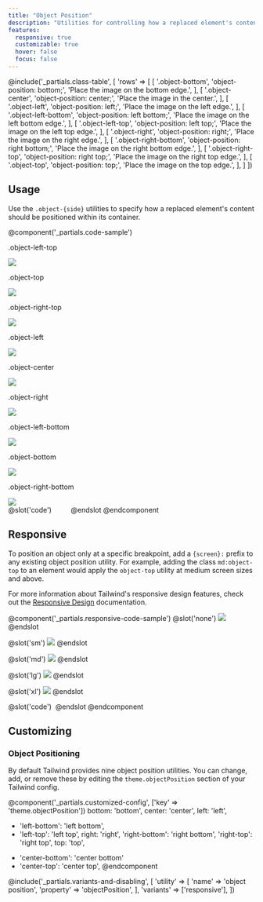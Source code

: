 ```yaml
---
title: "Object Position"
description: "Utilities for controlling how a replaced element's content should be positioned within its container."
features:
  responsive: true
  customizable: true
  hover: false
  focus: false
---
```


@include('_partials.class-table', [
    'rows' => [
        [
            '.object-bottom',
            'object-position: bottom;',
            'Place the image on the bottom edge.',
        ],
        [
            '.object-center',
            'object-position: center;',
            'Place the image in the center.',
        ],
        [
            '.object-left',
            'object-position: left;',
            'Place the image on the left edge.',
        ],
        [
            '.object-left-bottom',
            'object-position: left bottom;',
            'Place the image on the left bottom edge.',
        ],
        [
            '.object-left-top',
            'object-position: left top;',
            'Place the image on the left top edge.',
        ],
        [
            '.object-right',
            'object-position: right;',
            'Place the image on the right edge.',
        ],
        [
            '.object-right-bottom',
            'object-position: right bottom;',
            'Place the image on the right bottom edge.',
        ],
        [
            '.object-right-top',
            'object-position: right top;',
            'Place the image on the right top edge.',
        ],
        [
            '.object-top',
            'object-position: top;',
            'Place the image on the top edge.',
        ],
    ]
])

## Usage

Use the `.object-{side}` utilities to specify how a replaced element's content should be positioned within its container.

@component('_partials.code-sample')
<div class="flex justify-around mb-8">
  <div class="flex-1">
    <p class="text-center text-sm text-gray-600 mb-1">.object-left-top</p>
    <img class="mx-auto bg-gray-400 w-24 h-24 object-left-top object-none" src="https://images.unsplash.com/photo-1459262838948-3e2de6c1ec80?ixlib=rb-1.2.1&ixid=eyJhcHBfaWQiOjEyMDd9&auto=format&fit=crop&w=64&h=64&q=80">
  </div>
  <div class="flex-1">
    <p class="text-center text-sm text-gray-600 mb-1">.object-top</p>
    <img class="mx-auto bg-gray-400 w-24 h-24 object-top object-none" src="https://images.unsplash.com/photo-1459262838948-3e2de6c1ec80?ixlib=rb-1.2.1&ixid=eyJhcHBfaWQiOjEyMDd9&auto=format&fit=crop&w=64&h=64&q=80">
  </div>
  <div class="flex-1">
    <p class="text-center text-sm text-gray-600 mb-1">.object-right-top</p>
    <img class="mx-auto bg-gray-400 w-24 h-24 object-right-top object-none" src="https://images.unsplash.com/photo-1459262838948-3e2de6c1ec80?ixlib=rb-1.2.1&ixid=eyJhcHBfaWQiOjEyMDd9&auto=format&fit=crop&w=64&h=64&q=80">
  </div>
</div>
<div class="flex justify-around mb-8">
  <div class="flex-1">
    <p class="text-center text-sm text-gray-600 mb-1">.object-left</p>
    <img class="mx-auto bg-gray-400 w-24 h-24 object-left object-none" src="https://images.unsplash.com/photo-1459262838948-3e2de6c1ec80?ixlib=rb-1.2.1&ixid=eyJhcHBfaWQiOjEyMDd9&auto=format&fit=crop&w=64&h=64&q=80">
  </div>
  <div class="flex-1">
    <p class="text-center text-sm text-gray-600 mb-1">.object-center</p>
    <img class="mx-auto bg-gray-400 w-24 h-24 object-center object-none" src="https://images.unsplash.com/photo-1459262838948-3e2de6c1ec80?ixlib=rb-1.2.1&ixid=eyJhcHBfaWQiOjEyMDd9&auto=format&fit=crop&w=64&h=64&q=80">
  </div>
  <div class="flex-1">
    <p class="text-center text-sm text-gray-600 mb-1">.object-right</p>
    <img class="mx-auto bg-gray-400 w-24 h-24 object-right object-none" src="https://images.unsplash.com/photo-1459262838948-3e2de6c1ec80?ixlib=rb-1.2.1&ixid=eyJhcHBfaWQiOjEyMDd9&auto=format&fit=crop&w=64&h=64&q=80">
  </div>
</div>
<div class="flex justify-around">
  <div class="flex-1">
    <p class="text-center text-sm text-gray-600 mb-1">.object-left-bottom</p>
    <img class="mx-auto bg-gray-400 w-24 h-24 object-left-bottom object-none" src="https://images.unsplash.com/photo-1459262838948-3e2de6c1ec80?ixlib=rb-1.2.1&ixid=eyJhcHBfaWQiOjEyMDd9&auto=format&fit=crop&w=64&h=64&q=80">
  </div>
  <div class="flex-1">
    <p class="text-center text-sm text-gray-600 mb-1">.object-bottom</p>
    <img class="mx-auto bg-gray-400 w-24 h-24 object-bottom object-none" src="https://images.unsplash.com/photo-1459262838948-3e2de6c1ec80?ixlib=rb-1.2.1&ixid=eyJhcHBfaWQiOjEyMDd9&auto=format&fit=crop&w=64&h=64&q=80">
  </div>
  <div class="flex-1">
    <p class="text-center text-sm text-gray-600 mb-1">.object-right-bottom</p>
    <img class="mx-auto bg-gray-400 w-24 h-24 object-right-bottom object-none" src="https://images.unsplash.com/photo-1459262838948-3e2de6c1ec80?ixlib=rb-1.2.1&ixid=eyJhcHBfaWQiOjEyMDd9&auto=format&fit=crop&w=64&h=64&q=80">
  </div>
</div>
@slot('code')
<img class="object-none object-left-top bg-gray-400 w-24 h-24">
<img class="object-none object-top bg-gray-400 w-24 h-24">
<img class="object-none object-right-top bg-gray-400 w-24 h-24">
<img class="object-none object-left bg-gray-400 w-24 h-24">
<img class="object-none object-center bg-gray-400 w-24 h-24">
<img class="object-none object-right bg-gray-400 w-24 h-24">
<img class="object-none object-left-bottom bg-gray-400 w-24 h-24">
<img class="object-none object-bottom bg-gray-400 w-24 h-24">
<img class="object-none object-right-bottom bg-gray-400 w-24 h-24">
@endslot
@endcomponent

## Responsive

To position an object only at a specific breakpoint, add a `{screen}:` prefix to any existing object position utility. For example, adding the class `md:object-top` to an element would apply the `object-top` utility at medium screen sizes and above.

For more information about Tailwind's responsive design features, check out the [Responsive Design](/docs/responsive-design/) documentation.

@component('_partials.responsive-code-sample')
@slot('none')
<img class="mx-auto bg-gray-400 w-48 h-48 object-center object-none" src="https://images.unsplash.com/photo-1459262838948-3e2de6c1ec80?ixlib=rb-1.2.1&ixid=eyJhcHBfaWQiOjEyMDd9&auto=format&fit=crop&w=128&h=128&q=80">
@endslot

@slot('sm')
<img class="mx-auto bg-gray-400 w-48 h-48 object-top object-none" src="https://images.unsplash.com/photo-1459262838948-3e2de6c1ec80?ixlib=rb-1.2.1&ixid=eyJhcHBfaWQiOjEyMDd9&auto=format&fit=crop&w=128&h=128&q=80">
@endslot

@slot('md')
<img class="mx-auto bg-gray-400 w-48 h-48 object-right object-none" src="https://images.unsplash.com/photo-1459262838948-3e2de6c1ec80?ixlib=rb-1.2.1&ixid=eyJhcHBfaWQiOjEyMDd9&auto=format&fit=crop&w=128&h=128&q=80">
@endslot

@slot('lg')
<img class="mx-auto bg-gray-400 w-48 h-48 object-bottom object-none" src="https://images.unsplash.com/photo-1459262838948-3e2de6c1ec80?ixlib=rb-1.2.1&ixid=eyJhcHBfaWQiOjEyMDd9&auto=format&fit=crop&w=128&h=128&q=80">
@endslot

@slot('xl')
<img class="mx-auto bg-gray-400 w-48 h-48 object-left object-none" src="https://images.unsplash.com/photo-1459262838948-3e2de6c1ec80?ixlib=rb-1.2.1&ixid=eyJhcHBfaWQiOjEyMDd9&auto=format&fit=crop&w=128&h=128&q=80">
@endslot

@slot('code')
<img class="none:object-center sm:object-top md:object-right lg:object-bottom xl:object-left ...">
@endslot
@endcomponent

## Customizing

### Object Positioning

By default Tailwind provides nine object position utilities. You can change, add, or remove these by editing the `theme.objectPosition` section of your Tailwind config.

@component('_partials.customized-config', ['key' => 'theme.objectPosition'])
  bottom: 'bottom',
  center: 'center',
  left: 'left',
- 'left-bottom': 'left bottom',
- 'left-top': 'left top',
  right: 'right',
  'right-bottom': 'right bottom',
  'right-top': 'right top',
  top: 'top',
+ 'center-bottom': 'center bottom'
+ 'center-top': 'center top',
@endcomponent

@include('_partials.variants-and-disabling', [
    'utility' => [
        'name' => 'object position',
        'property' => 'objectPosition',
    ],
    'variants' => ['responsive'],
])
